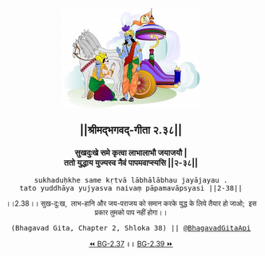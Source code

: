 <center><img src="../../asset/BG.png" alt="#API #bhagavadgitaapi #slok #nodejs #js #api #gitaapi #krishna #hinduism #vedic #ISKCON #shreemadbhagavadgita #technology"/>
<h2>||श्रीमद्‍भगवद्‍-गीता २.३८||</h2>
<h3>सुखदुःखे समे कृत्वा लाभालाभौ जयाजयौ |<br/>ततो युद्धाय युज्यस्व नैवं पापमवाप्स्यसि ||२-३८||</h3>
<pre>sukhaduḥkhe same kṛtvā lābhālābhau jayājayau .<br/>tato yuddhāya yujyasva naivaṃ pāpamavāpsyasi ||2-38||</pre>
<p>।।2.38।। सुख-दु:ख,  लाभ-हानि और जय-पराजय को समान करके युद्ध के लिये तैयार हो जाओ;  इस प्रकार तुमको पाप नहीं होगा।।</p>
<pre>(Bhagavad Gita, Chapter 2, Shloka 38) || <a href="https://twitter.com/bhagavadgitaapi">@BhagavadGitaApi</a></pre><a href="../../2/37">⏪  BG-2.37</a><b>        ।।        </b><a href="../../2/39">BG-2.39  ⏩</a></center>